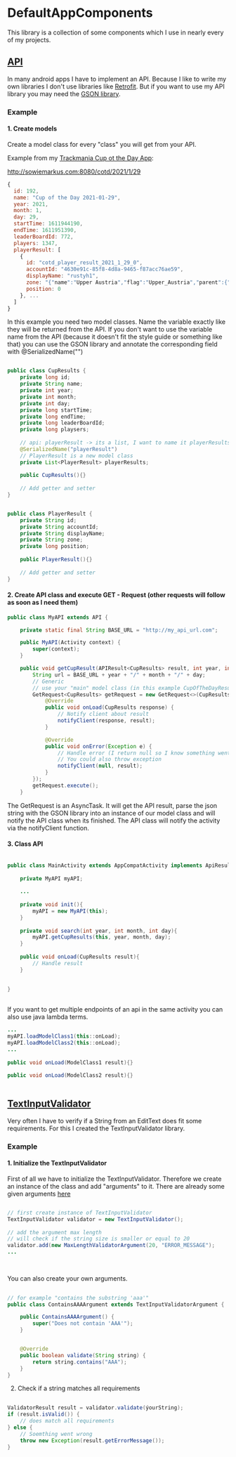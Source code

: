 # DefaultAppComponents

This library is a collection of some components which I use in nearly every of my projects.

## <a href="https://github.com/SoWieMarkus/DefaultAppComponents/tree/master/defaultAppComponents/src/main/java/markus/wieland/defaultappelements/api">API</a>

In many android apps I have to implement an API. Because I like to write my own libraries I don't use libraries like <a href="https://square.github.io/retrofit/">Retrofit</a>.
But if you want to use my API library you may need the <a href="https://github.com/google/gson">GSON library</a>.

### Example

#### 1. Create models

Create a model class for every "class" you will get from your API. 

Example from my <a href="https://github.com/SoWieMarkus/TrackmaniaCOTDApp">Trackmania Cup ot the Day App</a>:

http://sowiemarkus.com:8080/cotd/2021/1/29

```javascript
{
  id: 192,
  name: "Cup of the Day 2021-01-29",
  year: 2021,
  month: 1,
  day: 29,
  startTime: 1611944190,
  endTime: 1611951390,
  leaderBoardId: 772,
  players: 1347,
  playerResult: [
    {
      id: "cotd_player_result_2021_1_29_0",
      accountId: "4630e91c-85f8-4d8a-9465-f87acc76ae59",
      displayName: "rustyh1",
      zone: "{"name":"Upper Austria","flag":"Upper_Austria","parent":{"name":"Austria","flag":"AUT","parent":{"name":"Europe","flag":"europe","parent":     {"name":"World","flag":"WOR"}}}}",
      position: 0
    }, ...
  ]
}
```

In this example you need two model classes. Name the variable exactly like they will be returned from the API. If you don't want to use the variable name from the API (because it doesn't fit the style guide or something like that) you can use the GSON library and annotate the corresponding field with @SerializedName("<api variable name>")

```java

public class CupResults {
    private long id;
    private String name;
    private int year;
    private int month;
    private int day;
    private long startTime;
    private long endTime;
    private long leaderBoardId;
    private long playsers;
    
    // api: playerResult -> its a list, I want to name it playerResults
    @SerializedName("playerResult")
    // PlayerResult is a new model class
    private List<PlayerResult> playerResults;
  
    public CupResults(){}
  
    // Add getter and setter
}
```

```java

public class PlayerResult {
    private String id;
    private String accountId;
    private String displayName;
    private String zone;
    private long position; 
  
    public PlayerResult(){}
  
    // Add getter and setter
}
```

#### 2. Create API class and execute GET - Request (other requests will follow as soon as I need them)

```java
public class MyAPI extends API {

    private static final String BASE_URL = "http://my_api_url.com";

    public MyAPI(Activity context) {
        super(context);
    }

    public void getCupResult(APIResult<CupResults> result, int year, int month, int day) {
        String url = BASE_URL + year + "/" + month + "/" + day;
        // Generic
        // use your "main" model class (in this example CupOfTheDayResult)
        GetRequest<CupResults> getRequest = new GetRequest<>(CupResults.class, url, new RequestResultListener<COTD>() {
            @Override
            public void onLoad(CupResults response) {
                // Notify client about result
                notifyClient(response, result);
            }

            @Override
            public void onError(Exception e) {
                // Handle error (I return null so I know something went wrong)
                // You could also throw exception
                notifyClient(null, result);
            }
        });
        getRequest.execute();
    }

```
The GetRequest is an AsyncTask. It will get the API result, parse the json string with the GSON library into an instance of our model class and will notify the API class when its finished. The API class will notify the activity via the notifyClient function.

#### 3. Class API
  
```java
  
public class MainActivity extends AppCompatActivity implements ApiResult<CupResults>{
  
    private MyAPI myAPI;
  
    ...
  
    private void init(){
        myAPI = new MyAPI(this);
    }
  
    private void search(int year, int month, int day){
        myAPI.getCupResults(this, year, month, day);
    }
  
    public void onLoad(CupResults result){
        // Handle result
    }
  
  
}
  
```

If you want to get multiple endpoints of an api in the same activity you can also use java lambda terms.
  
```java
...
myAPI.loadModelClass1(this::onLoad);
myAPI.loadModelClass2(this::onLoad);
...
  
public void onLoad(ModelClass1 result){}
  
public void onLoad(ModelClass2 result){}
  
```

## <a href="https://github.com/SoWieMarkus/DefaultAppComponents/tree/master/defaultAppComponents/src/main/java/markus/wieland/defaultappelements/textinputvalidator">TextInputValidator</a>

Very often I have to verify if a String from an EditText does fit some requirements. For this I created the TextInputValidator library.
  
### Example
  
#### 1. Initialize the TextInputValidator
  
First of all we have to initialize the TextInputValidator. Therefore we create an instance of the class and add "arguments" to it. There are already some given arguments <a href="https://github.com/SoWieMarkus/DefaultAppComponents/tree/master/defaultAppComponents/src/main/java/markus/wieland/defaultappelements/textinputvalidator/arguments">here</a>
  
```java

// first create instance of TextInputValidator
TextInputValidator validator = new TextInputValidator();
  
// add the argument max length
// will check if the string size is smaller or equal to 20
validator.add(new MaxLengthValidatorArgument(20, "ERROR_MESSAGE");
...
  
 
```
  
You can also create your own arguments. 
  
```java
  
// for example "contains the substring 'aaa'"
public class ContainsAAAArgument extends TextInputValidatorArgument {

    public ContainsAAAArgument() {
        super("Does not contain 'AAA'");
    }


    @Override
    public boolean validate(String string) {
        return string.contains("AAA");
    }
}

```
  
2. Check if a string matches all requirements
  
```java
  
ValidatorResult result = validator.validate(ýourString);
if (result.isValid()) {
    // does match all requirements
} else {
    // Soemthing went wrong
    throw new Exception(result.getErrorMessage());
}
  
```











